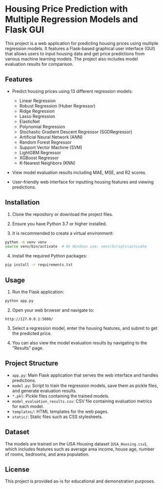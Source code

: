 # Housing Price Prediction with Multiple Regression Models and Flask GUI

This project is a web application for predicting housing prices using multiple regression models. It features a Flask-based graphical user interface (GUI) that allows users to input housing data and get price predictions from various machine learning models. The project also includes model evaluation results for comparison.

## Features

- Predict housing prices using 13 different regression models:
  - Linear Regression
  - Robust Regression (Huber Regressor)
  - Ridge Regression
  - Lasso Regression
  - ElasticNet
  - Polynomial Regression
  - Stochastic Gradient Descent Regressor (SGDRegressor)
  - Artificial Neural Network (ANN)
  - Random Forest Regressor
  - Support Vector Machine (SVM)
  - LightGBM Regressor
  - XGBoost Regressor
  - K-Nearest Neighbors (KNN)

- View model evaluation results including MAE, MSE, and R2 scores.
- User-friendly web interface for inputting housing features and viewing predictions.

## Installation

1. Clone the repository or download the project files.

2. Ensure you have Python 3.7 or higher installed.

3. It is recommended to create a virtual environment:

```bash
python -m venv venv
source venv/bin/activate  # On Windows use: venv\Scripts\activate
```

4. Install the required Python packages:

```bash
pip install -r requirements.txt
```

## Usage

1. Run the Flask application:

```bash
python app.py
```

2. Open your web browser and navigate to:

```
http://127.0.0.1:5000/
```

3. Select a regression model, enter the housing features, and submit to get the predicted price.

4. You can also view the model evaluation results by navigating to the "Results" page.

## Project Structure

- `app.py`: Main Flask application that serves the web interface and handles predictions.
- `model.py`: Script to train the regression models, save them as pickle files, and generate evaluation results.
- `*.pkl`: Pickle files containing the trained models.
- `model_evaluation_results.csv`: CSV file containing evaluation metrics for each model.
- `templates/`: HTML templates for the web pages.
- `static/`: Static files such as CSS stylesheets.

## Dataset

The models are trained on the USA Housing dataset (`USA_Housing.csv`), which includes features such as average area income, house age, number of rooms, bedrooms, and area population.

## License

This project is provided as-is for educational and demonstration purposes.
